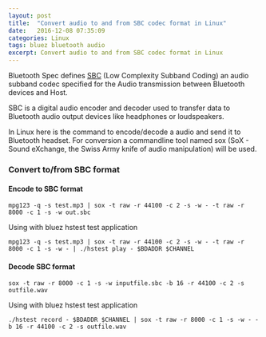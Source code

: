 ```yaml
---
layout: post
title:  "Convert audio to and from SBC codec format in Linux"
date:   2016-12-08 07:35:09
categories: Linux
tags: bluez bluetooth audio
excerpt: Convert audio to and from SBC codec format in Linux
---
```


Bluetooth Spec defines [SBC](https://en.wikipedia.org/wiki/SBC_(codec)) (Low Complexity Subband Coding) an audio subband codec specified for the Audio transmission between Bluetooth devices and Host.

SBC is a digital audio encoder and decoder used to transfer data to Bluetooth audio output devices like headphones or loudspeakers.

In Linux here is the command to encode/decode a audio and send it to Bluetooth headset. For conversion a commandline tool named sox (SoX - Sound eXchange, the Swiss Army knife of audio manipulation) will be used.

### Convert to/from SBC format

#### Encode to SBC format

```
mpg123 -q -s test.mp3 | sox -t raw -r 44100 -c 2 -s -w - -t raw -r 8000 -c 1 -s -w out.sbc
```

Using with bluez hstest test application

```
mpg123 -q -s test.mp3 | sox -t raw -r 44100 -c 2 -s -w - -t raw -r 8000 -c 1 -s -w - | ./hstest play - $BDADDR $CHANNEL
```

#### Decode SBC format

```
sox -t raw -r 8000 -c 1 -s -w inputfile.sbc -b 16 -r 44100 -c 2 -s outfile.wav
```

Using with bluez hstest test application

```
./hstest record - $BDADDR $CHANNEL | sox -t raw -r 8000 -c 1 -s -w - -b 16 -r 44100 -c 2 -s outfile.wav
```
